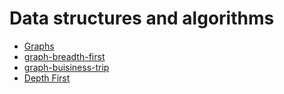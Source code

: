 # Data structures and algorithms

* [Graphs](https://github.com/ammarAltarawneh/data-structures-and-algorithms-2/blob/master/Graph.md)
* [graph-breadth-first](https://github.com/ammarAltarawneh/data-structures-and-algorithms-2/blob/master/graph-breadth-first%20(2).md)
* [graph-buisiness-trip](https://github.com/ammarAltarawneh/data-structures-and-algorithms-2/blob/master/BuisinessTrip.md)
* [Depth First](https://github.com/ammarAltarawneh/data-structures-and-algorithms-2/blob/master/DepthFirst.md)